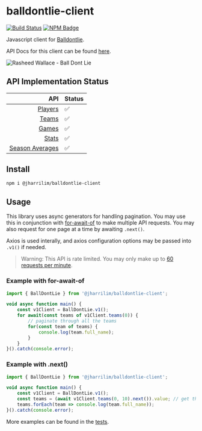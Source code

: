 # balldontlie-client

[![Build Status]](https://dev.azure.com/josephharrisonlim/josephharrisonlim/_build/latest?definitionId=2&branchName=master)
[![NPM Badge]](https://www.npmjs.com/package/@jharrilim/balldontlie-client)

Javascript client for [Balldontlie](https://github.com/ynnadkrap/balldontlie). 

API Docs for this client can be found [here](https://jharrilim.github.io/balldontlie-client/classes/_api_v1_index_.v1client.html).

![Rasheed Wallace - Ball Dont Lie](https://media.giphy.com/media/Jm2hosNfVeNjy/giphy.gif)

[Build Status]: https://dev.azure.com/josephharrisonlim/josephharrisonlim/_apis/build/status/jharrilim.balldontlie-client?branchName=master

[NPM Badge]: https://img.shields.io/npm/v/@jharrilim/balldontlie-client.svg

## API Implementation Status

|                                                            API | Status |
| -------------------------------------------------------------: | :----- |
|                 [Players](https://www.balldontlie.io/#players) | ✅      |
|                     [Teams](https://www.balldontlie.io/#teams) | ✅      |
|                     [Games](https://www.balldontlie.io/#games) | ✅      |
|                     [Stats](https://www.balldontlie.io/#stats) | ✅      |
| [Season Averages](https://www.balldontlie.io/#season-averages) | ✅      |

## Install

```sh
npm i @jharrilim/balldontlie-client
```

## Usage

This library uses async generators for handling pagination. You may use this in conjunction with
[for-await-of](https://developer.mozilla.org/en-US/docs/Web/JavaScript/Reference/Statements/for-await...of)
to make multiple API requests. You may also request for one page at a time by awaiting `.next()`.

Axios is used interally, and axios configuration options may be passed into `.v1()` if needed.

> Warning: This API is rate limited. You may only make up to [60 requests per minute](http://www.balldontlie.io/#getting-started).

### Example with for-await-of

```js
import { BallDontLie } from '@jharrilim/balldontlie-client';

void async function main() {
    const v1Client = BallDontLie.v1();
    for await(const teams of v1Client.teams(0)) {
        // paginate through all the teams
        for(const team of teams) {
            console.log(team.full_name);
        }
    }
}().catch(console.error);
```

### Example with .next()

```js
import { BallDontLie } from '@jharrilim/balldontlie-client';

void async function main() {
    const v1Client = BallDontLie.v1();
    const teams = (await v1Client.teams(0, 10).next()).value; // get the first 10 teams
    teams.forEach(team => console.log(team.full_name));
}().catch(console.error);
```

More examples can be found in the [tests](./test/integration/api.test.ts).
